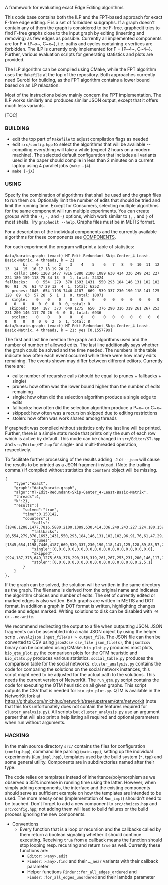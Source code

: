 A framework for evaluating exact Edge Editing algorithms

This code base contains both the ILP and the FPT-based approach for exact F-free edge editing. F is a set of forbidden subgraphs. If a graph doesn't contain any of them the graph is considered to be F-free. graphedit tries to find F-free graphs close to the input graph by editing (inserting and removing) as few edges as possible. Currently all implemented components are for F = {P~x~, C~x~}, i.e. paths and cycles containing x vertices are forbidden. The ILP is currently only implemented for F = {P~4~, C~4~}. Further, various evaluation scripts for generating statistics and plots are provided.

The ILP algorithm can be compiled using CMake, while the FPT algorithm uses the ``Makefile`` at the top of the repository. Both approaches currently need Gurobi for building, as the FPT algorithm contains a lower bound based on an LP relaxation.

Most of the instructions below mainly concern the FPT implementation. The ILP works similarly and produces similar JSON output, except that it offers much less variants.

[TOC]

### BUILDING

* edit the top part of ``Makefile`` to adjust compilation flags as needed
* edit ``src/config.hpp`` to select the algorithms that will be available -- compiling everything will take a while (expect 2 hours on a modern machine). The selected default configuration that includes all variants used in the paper should compile in less than 2 minutes on a current laptop using 4 parallel jobs (``make -j4``).
* ``make [-jX]``

### USING

Specify the combination of algorithms that shall be used and the graph files to run them on. Optionally limit the number of edits that should be tried and limit the running time. Except for Consumers, selecting multiple algorithms for the same component will run multiple experiments. You can create groups with the ``-{``, ``-,`` and ``-}`` options, which work similar to ``{``, ``,`` and ``}`` of most shells.
Try ``graphedit --help``. Graphs files must be in METIS format.

For a description of the individual components and the currently available algorithms for these components see [COMPONENTS](COMPONENTS).

For each experiment the program will print a table of statistics:
```
data/karate.graph: (exact) MT-Edit-Redundant-Skip-Center_4-Least-Basic-Matrix, 4 threads, k = 21
		k:    0    1    2    3    4    5    6   7   8   9  10  11  12  13  14  15  16 17 18 19 20 21
	calls: 1846 1208 1477 7816 5880 2100 1089 630 414 336 249 243 227 224 180 159 118 75 34 13  5  1, total: 24324
fallbacks:    0  554  279  370 1693 1431  550 293 184 146 131 102 102  96  91  76  61 47 29 12  4  1, total: 6252
   prunes: 1845  654 1198 7446 4187  669  539 337 230 190 118 141 125 128  89  83  57 28  5  1  1  0, total: 18071
   single:    0    0    0    0    0    0    0   0   0   0   0   0   0   0   0   0   0  0  0  0  0  0, total: 0
  skipped:  924  187  373  649 1275  650  376 290 316 319 261 267 253 231 200 146 117 70 26  6  0  0, total: 6936
   stolen:    0    0    0    0    0    0    0   0   0   0   0   0   0   0   0   0   0  0  0  2  5  1, total: 8
data/karate.graph: (exact) MT-Edit-Redundant-Skip-Center_4-Least-Basic-Matrix, 4 threads, k = 21: yes [0.155779s]
```
The first and last line mention the graph and algorithms used and the number of number of allowed edits. The last line additionally says whether the graph could be solved and the time needed. The numbers in the table indicate how often each event occurred while there were how many edits remaining. The events shown may differ between different editors. Currently there are:
 * calls: number of recursive calls (should be equal to prunes + fallbacks + single)
 * prunes: how often was the lower bound higher than the number of edits remaining
 * single: how often did the selection algorithm produce a single edge to edits
 * fallbacks: how often did the selection algorithm produce a P~x~ or C~x~
 * skipped: how often was a recursion skipped due to editing restrictions
 * stolen: how often was work shared among threads

If graphedit was compiled without statistics only the last line will be printed.
Further, there is a simple stats mode that prints only the sum of each row which is active by default.
This mode can be changed in ``src/Editor/ST.hpp`` and ``src/Editor/MT.hpp`` for single- and multi-threaded operation, respectively.

To facilitate further processing of the results adding ``-J`` or ``--json`` will cause the results to be printed as a JSON fragment instead. (Note the trailing comma.) If compiled without statistics the ``counters`` object will be missing.
```
{
	"type":"exact",
	"graph":"data/karate.graph",
	"algo":"MT-Edit-Redundant-Skip-Center_4-Least-Basic-Matrix",
	"threads":4,
	"k":21,
	"results":{
		"solved":"true",
		"time":0.158142,
		"counters":{
			"calls":[1846,1208,1477,7816,5880,2100,1089,630,414,336,249,243,227,224,180,159,118,75,34,13,5,1],
			"fallbacks":[0,554,279,370,1693,1431,550,293,184,146,131,102,102,96,91,76,61,47,29,12,4,1],
			"prunes":[1845,654,1198,7446,4187,669,539,337,230,190,118,141,125,128,89,83,57,28,5,1,1,0],
			"single":[0,0,0,0,0,0,0,0,0,0,0,0,0,0,0,0,0,0,0,0,0,0],
			"skipped":[924,187,373,649,1275,650,376,290,316,319,261,267,253,231,200,146,117,70,26,6,0,0],
			"stolen":[0,0,0,0,0,0,0,0,0,0,0,0,0,0,0,0,0,0,0,2,5,1]
		}
	}
},
```

If the graph can be solved, the solution will be written in the same directory as the graph. The filename is derived from the original name and indicates the algorithm choices and number of edits. The set of currently edited or marked edges is also written. Both graphs are written in METIS and DOT format. In addition a graph in DOT format is written, highlighting changes made and edges marked. Writing solutions to disk can be disabled with ``-W`` or ``--no-write``.

We recommend redirecting the output to a file when outputting JSON. JSON fragments can be assembled into a valid JSON object by using the helper scrip ``./eval2json input_file(s) > output_file``. The JSON file can then be converted to CSV using ``json2csv csv_file json_file(s)``, the ``json2csv`` binary can be compiled using CMake.
``bio_plot.py`` produces most plots, ``bio_qtm_plot.py`` the comparison plots for the QTM heuristic and ``bio_stats.py`` produces various statistics.
``social_table.py`` produces the comparison table for the social networks.
``cluster_analysis.py`` contains the code for comparing the solutions on the social network instances, this script might need to be adjusted for the actual path to the solutions.
This needs the current version of NetworKit.
The ``run_qtm.py`` script contains the code for executing the QTM heuristic on all given graphs.
This script outputs the CSV that is needed for ``bio_qtm_plot.py``.
QTM is available in the NetworKit fork at https://github.com/michitux/networkit/tree/upstream/qtm/networkit (note that this fork unfortunately does not contain the features required for ``cluster_analysis.py``).
All scripts but ``cluster_analysis.py`` use an argument parser that will also print a help listing all required and optional parameters when run without arguments.

### HACKING

In the main source directory ``src/`` contains the files for configuration (``config.hpp``), command line parsing (``main.cpp``), setting up the individual experiments (``Run_impl.hpp``), templates used by the build system (``*.tpp``) and some general utility. Components are in subdirectories named after their type.

The code relies on templates instead of inheritance/polymorphism as we observed a 35% increase in running time using the latter. However, when simply adding components, the interface and the existing components should serve as sufficient example on how the templates are intended to be used. The more messy ones (implementation of ``Run_impl``) shouldn't need to be touched.
Don't forget to add a new component to ``src/choices.hpp`` and ``src/config.hpp``; not adding them will lead to build failures or the build process ignoring the new components.

- Conventions
	- Every function that is a loop or recursion and the callbacks called by them return a boolean signaling whether it should continue executing. Receiving ``true`` from a callback means the function should stop looping resp. recursing and return ``true`` as well. Currently these functions are:
		* ``Editor::<any>.edit``
		* ``Finder::<any>.find`` and their ``…_near`` variants with their callback parameter
		* Helper functions ``Finder::for_all_edges_ordered`` and ``Finder::for_all_edges_unordered`` and their lambda parameter
